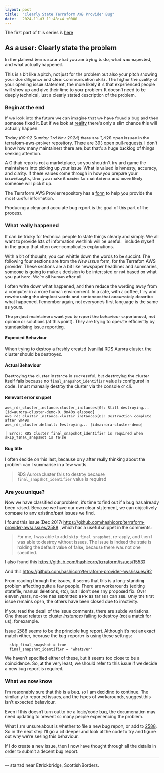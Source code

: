 ```yaml
---
layout: post
title:  "Clearly State Terraform AWS Provider Bug"
date:   2024-11-03 11:48:44 +0000
---
```


The first part of this series is [here](2024-10-26-fix-open-source-project-bugs.markdown)

## As a user: Clearly state the problem

In the plainest terms state what you are trying to do, what was expected, and what actually happened.

This is a bit like a pitch, not just for the problem but also your pitch showing your due diligence and clear communication skills.
The higher the quality of your opening issue statement, the more likely it is that experienced people will show up and give their time to your problem.
It doesn't need to be deeply technical, just a clearly stated description of the problem.

### Begin at the end

If we look into the future we can imagine that we have found a bug and then someone fixed it.
But if we look at [reality](https://github.com/hashicorp/terraform-provider-aws/issues) there's only a slim chance this will actually happen.

Today (_09:02 Sunday 3rd Nov 2024_) there are 3,428 open issues in the terraform-aws-proiver repository. There are 393 open pull-requests.
I don't know how many maintainers there are, but that's a huge backlog of things seeking attention.

A Github repo is not a marketplace, so you shouldn't try and game the maintainers into picking up your issue.
What is valued is honesty, accuracy, and clarity.
If these values come through in how you prepare your issue/bugfix, then you make it easier for maintainers and more likely someone will pick it up.

The Terraform AWS Provier repository has a [form](https://github.com/hashicorp/terraform-provider-aws/issues/new?assignees=&labels=bug&projects=&template=00_bug_report.yml&title=%5BBug%5D%3A+) to help you provide the most useful information.

Producing a clear and accurate bug report is the goal of this part of the process.

### What really happened

It can be tricky for technical people to state things clearly and simply. We all want to provide lots of information we think will be useful. I include myself in the group that often over-complicates explanations.

With a bit of thought, you can whittle down the words to be succint. The following four sections are from the _New Issue_ form, for the Terrafom AWS provider. These sections are a bit like newspaper headlines and summaries, someone is going to make a decision to be interested or not based on what you put here. We’re all human after all.

I often write down what happened, and then reduce the wording away from a computer in a more human environment. In a cafe, with a coffee, I try and rewrite using the simplest words and sentences that accurrately describe what happened. Remember again, not everyone’s first language is the same as yours.

The project maintainers want you to report the behaviour experienced, not opinion or solutions (at this point). They are trying to operate efficiently by standardising issue reporting.

#### Expected Behaviour

When trying to destroy a freshly created (vanilla) RDS Aurora cluster, the cluster should be destroyed.

#### Actual Behaviour

Destroying the cluster instance is successful, but destroying the cluster itself fails because no `final_snapshot_identifier` value is configured in code. I must manually destroy the cluster via the console or cli.

#### Relevant error snippet

```
aws_rds_cluster_instance.cluster_instances[0]: Still destroying... [id=aurora-cluster-demo-0, 9m40s elapsed]
aws_rds_cluster_instance.cluster_instances[0]: Destruction complete after 9m49s
aws_rds_cluster.default: Destroying... [id=aurora-cluster-demo]

│ Error: RDS Cluster final_snapshot_identifier is required when skip_final_snapshot is false
```

#### Bug title

I often decide on this last, because only after really thinking about the problem can I summarise in a few words.

> RDS Aurora cluster fails to destroy because `final_snapshot_identifier` value is required

### Are you unique?

Now we have classified our problem, it’s time to find out if a bug has already been raised. Because we have our own clear statement, we can objectively compare to any existing/past issues we find. 

I found this issue (Dec 2017) https://github.com/hashicorp/terraform-provider-aws/issues/2588 , which had a useful snippet in the comments:

>For me, I was able to add `skip_final_snapshot`, re-apply, and then I was able to destroy without issues. The issue is indeed the state is holding the default value of false, because there was not one specified.

I also found this https://github.com/hashicorp/terraform/issues/15530

And this https://github.com/hashicorp/terraform-provider-aws/issues/92

From reading through the issues, it seems that this is a long-standing problem affecting quite a few people. There are workarounds (editing statefile, manual deletions, etc), but I don’t see any proposed fix. Over eleven years, no-one has submitted a PR as far as I can see. Only the first issue remains open, the others have been closed due to inactivity.

If you read the detail of the issue comments, there are subtle variations. One thread relates to cluster _instances_ failing to destroy (not a match for us), for example.

Issue [2588](https://github.com/hashicorp/terraform-provider-aws/issues/2588) seems to be the principle bug report. Although it’s not an exact match either, because the bug-reporter is using these settings:

```
  skip_final_snapshot = true
  final_snapshot_identifier = "whatever"
```

We haven’t specified either of these, but it seems too close to be a coincidence. So, at the very least, we should refer to this issue if we decide a new bug report is required.

### What we now know

I’m reasonably sure that this is a bug, so I am deciding to continue. The similarity to reported issues, and the types of workarounds, suggest this isn’t expected behaviour.

Even if this doesn’t turn out to be a logic/code bug, the documenation may need updating to prevent so many people experiencing the problem.

What I am unsure about is whether to file a new bug report, or add to [2588](https://github.com/hashicorp/terraform-provider-aws/issues/2588). So in the next step I’ll go a bit deeper and look at the code to try and figure out why we’re seeing this behaviour.

If I do create a new issue, then I now have thought through all the details in order to submit a decent bug report.

---

-- started near Ettrickbridge, Scottish Borders.
